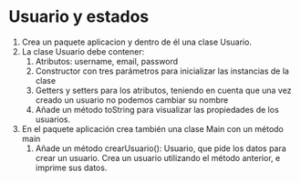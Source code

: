 # Usuario y estados
1. Crea un paquete aplicacion y dentro de él una clase Usuario.
2. La clase Usuario debe contener:
   1. Atributos: username, email, password
   2. Constructor con tres parámetros para inicializar las instancias de la clase
   3. Getters y setters para los atributos, teniendo en cuenta que una vez creado un usuario no podemos cambiar su nombre
   4. Añade un método toString para visualizar las propiedades de los usuarios.
3. En el paquete aplicación crea también una clase Main con un método main
   1. Añade un método crearUsuario(): Usuario, que pide los datos para crear un usuario. Crea un usuario utilizando el método anterior, e imprime sus datos.
